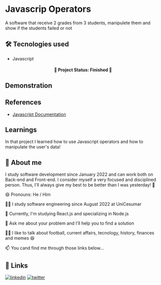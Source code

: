 # Javascrip Operators

A software that receive 2 grades from 3 students, manipulete them and show if the students failed or not


## 🛠 Tecnologies used

* Javascript


<h4 align="center"> 
 🚧  Project Status: Finished  🚧
</h4>

 
## Demonstration




## References

 - [Javascript Documentation](https://developer.mozilla.org/pt-BR/docs/Web/JavaScript)


## Learnings

In that project I learned how to use Javascript operators and how to manipulate the user's data!


## 🚀 About me
I study software development since January 2022 and can work both on Back-end and Front-end. I consider myself a very focused and disciplined person. Thus, I'll always give my best to be better than I was yesterday! 💪


😄 Pronouns: He / Him

👩‍💻 I study software engineering since August 2022 at UniCesumar

🧠 Currently, I'm studying React.js and specializing in Node.js

🤔 Ask me about your problem and I'll help you to find a solution

👯‍♀️ I like to talk about football, current affairs, tecnology, history, finances and memes 😆

📫 You cand find me through those links below...


## 🔗 Links
[![linkedin](https://img.shields.io/badge/linkedin-0A66C2?style=for-the-badge&logo=linkedin&logoColor=white)](https://www.linkedin.com/in/vitor-marciano/)
[![twitter](https://img.shields.io/badge/twitter-1DA1F2?style=for-the-badge&logo=twitter&logoColor=white)](https://twitter.com/marciano_vitor)



